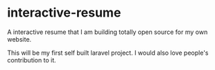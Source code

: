 # interactive-resume
A interactive resume that I am building totally open source for my own website.

This will be my first self built laravel project. I would also love people's contribution to it.
